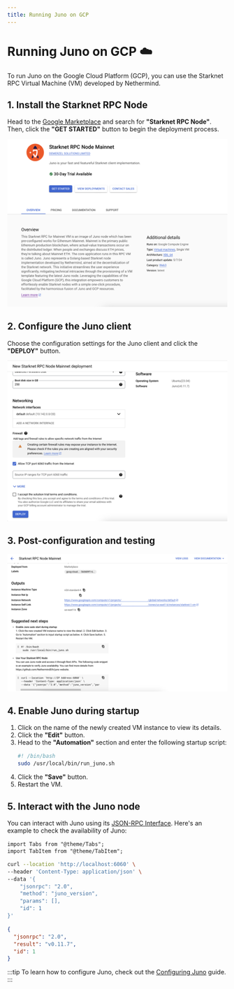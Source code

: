 ```yaml
---
title: Running Juno on GCP
---
```


# Running Juno on GCP :cloud:

To run Juno on the Google Cloud Platform (GCP), you can use the Starknet RPC Virtual Machine (VM) developed by Nethermind.

## 1. Install the Starknet RPC Node

Head to the [Google Marketplace](https://console.cloud.google.com/marketplace/browse?q=Starknet%20RPC%20Node) and search for **"Starknet RPC Node"**. Then, click the **"GET STARTED"** button to begin the deployment process.

![Starknet RPC Node overview](/img/installing_on_gcp/overview.png)

## 2. Configure the Juno client

Choose the configuration settings for the Juno client and click the **"DEPLOY"** button.

![Starknet RPC Node configuration](/img/installing_on_gcp/config.png)

## 3. Post-configuration and testing

![Starknet RPC Node testing](/img/installing_on_gcp/testing.png)

## 4. Enable Juno during startup

1. Click on the name of the newly created VM instance to view its details.
2. Click the **"Edit"** button.
3. Head to the **"Automation"** section and enter the following startup script:
   ```bash
   #! /bin/bash
   sudo /usr/local/bin/run_juno.sh
   ```
4. Click the **"Save"** button.
5. Restart the VM.

## 5. Interact with the Juno node

You can interact with Juno using its [JSON-RPC Interface](json-rpc). Here's an example to check the availability of Juno:

```mdx-code-block
import Tabs from "@theme/Tabs";
import TabItem from "@theme/TabItem";
```

<Tabs>
<TabItem value="request" label="Request">

```bash
curl --location 'http://localhost:6060' \
--header 'Content-Type: application/json' \
--data '{
    "jsonrpc": "2.0",
    "method": "juno_version",
    "params": [],
    "id": 1
}'
```

</TabItem>
<TabItem value="response" label="Response">

```json
{
  "jsonrpc": "2.0",
  "result": "v0.11.7",
  "id": 1
}
```

</TabItem>
</Tabs>

:::tip
To learn how to configure Juno, check out the [Configuring Juno](configuring) guide.
:::
